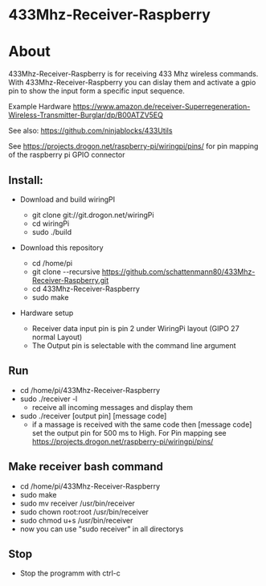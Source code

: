 # 433Mhz-Receiver-Raspberry

# About
433Mhz-Receiver-Raspberry is for receiving 433 Mhz wireless commands.
With 433Mhz-Receiver-Raspberry you can dislay them and activate a gpio pin to show the input form a specific input sequence.

Example Hardware
https://www.amazon.de/receiver-Superregeneration-Wireless-Transmitter-Burglar/dp/B00ATZV5EQ

See also:
https://github.com/ninjablocks/433Utils

See https://projects.drogon.net/raspberry-pi/wiringpi/pins/ for pin mapping of the raspberry pi GPIO connector

## Install:

  - Download and build wiringPI
    - git clone git://git.drogon.net/wiringPi
    - cd wiringPi
    - sudo ./build
  
  - Download this repository
    - cd /home/pi
    - git clone --recursive https://github.com/schattenmann80/433Mhz-Receiver-Raspberry.git
    - cd 433Mhz-Receiver-Raspberry
    - sudo make
  - Hardware setup
    - Receiver data input pin is pin 2 under WiringPi layout (GIPO 27 normal Layout)
    - The Output pin is selectable with the command line argument
    
## Run
  - cd /home/pi/433Mhz-Receiver-Raspberry 
  - sudo ./receiver -l
    - receive all incoming messages and display them
  - sudo ./receiver [output pin]  [message code]
     - if a massage is received with the same code then [message code] set the output pin for 500 ms to High. For Pin mapping see        https://projects.drogon.net/raspberry-pi/wiringpi/pins/
     
## Make receiver bash command
  - cd /home/pi/433Mhz-Receiver-Raspberry
  - sudo make
  - sudo mv receiver /usr/bin/receiver
  - sudo chown root:root /usr/bin/receiver
  - sudo chmod u+s /usr/bin/receiver
  - now you can use "sudo receiver" in all directorys 

## Stop
  - Stop the programm with ctrl-c 
